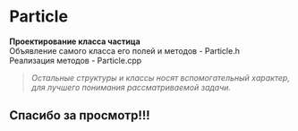 # Particle
__Проектирование класса частица__\
Объявление самого класса его полей и методов - Particle.h\
Реализация методов - Particle.cpp
>*Остальные структуры и классы носят вспомогательный характер, для лучшего понимания рассматриваемой задачи.*
## Спасибо за просмотр!!!